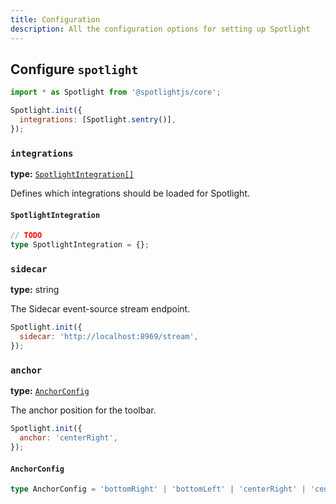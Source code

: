 ```yaml
---
title: Configuration
description: All the configuration options for setting up Spotlight
---
```


## Configure `spotlight`

```js
import * as Spotlight from '@spotlightjs/core';

Spotlight.init({
  integrations: [Spotlight.sentry()],
});
```

### `integrations`

**type:** [`SpotlightIntegration[]`](#spotlightintegration)

Defines which integrations should be loaded for Spotlight.

#### `SpotlightIntegration`

```ts
// TODO
type SpotlightIntegration = {};
```

### `sidecar`

**type:** string

The Sidecar event-source stream endpoint.

```js
Spotlight.init({
  sidecar: 'http://localhost:8969/stream',
});
```

### `anchor`

**type:** [`AnchorConfig`](#anchorconfig)

The anchor position for the toolbar.

```js
Spotlight.init({
  anchor: 'centerRight',
});
```

#### `AnchorConfig`

```ts
type AnchorConfig = 'bottomRight' | 'bottomLeft' | 'centerRight' | 'centerLeft' | 'topLeft' | 'topRight';
```
